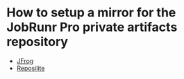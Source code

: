 # How to setup a mirror for the JobRunr Pro private artifacts repository

- [JFrog](/jfrog/README.md)
- [Reposilite](/reposilite/README.md) 